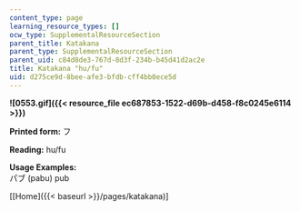 ```yaml
---
content_type: page
learning_resource_types: []
ocw_type: SupplementalResourceSection
parent_title: Katakana
parent_type: SupplementalResourceSection
parent_uid: c84d8de3-767d-8d3f-234b-b45d41d2ac2e
title: Katakana "hu/fu"
uid: d275ce9d-8bee-afe3-bfdb-cff4bb0ece5d
---
```


**![0553.gif]({{< resource_file ec687853-1522-d69b-d458-f8c0245e6114 >}})**

**Printed form:** フ

**Reading:** hu/fu

**Usage Examples:**  
パブ (pabu) pub

\[[Home]({{< baseurl >}}/pages/katakana)\]